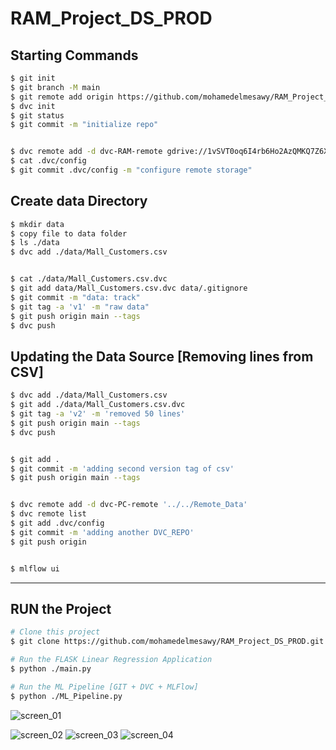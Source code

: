 # RAM_Project_DS_PROD


## Starting Commands ##

```bash
$ git init
$ git branch -M main
$ git remote add origin https://github.com/mohamedelmesawy/RAM_Project_DS_PROD.git
$ dvc init
$ git status
$ git commit -m "initialize repo"


$ dvc remote add -d dvc-RAM-remote gdrive://1vSVT0oq6I4rb6Ho2AzQMKQ7Z6X_nUwqy/data
$ cat .dvc/config
$ git commit .dvc/config -m "configure remote storage"
```


## Create data Directory ## 
```bash
$ mkdir data
$ copy file to data folder
$ ls ./data
$ dvc add ./data/Mall_Customers.csv


$ cat ./data/Mall_Customers.csv.dvc
$ git add data/Mall_Customers.csv.dvc data/.gitignore
$ git commit -m "data: track"
$ git tag -a 'v1' -m "raw data"
$ git push origin main --tags
$ dvc push
```



## Updating the Data Source [Removing lines from CSV] ##
```bash
$ dvc add ./data/Mall_Customers.csv
$ git add ./data/Mall_Customers.csv.dvc
$ git tag -a 'v2' -m 'removed 50 lines'
$ git push origin main --tags
$ dvc push


$ git add .
$ git commit -m 'adding second version tag of csv'
$ git push origin main --tags


$ dvc remote add -d dvc-PC-remote '../../Remote_Data'
$ dvc remote list
$ git add .dvc/config
$ git commit -m 'adding another DVC_REPO'
$ git push origin


$ mlflow ui
```

<hr>


## RUN the Project ##

```bash
# Clone this project
$ git clone https://github.com/mohamedelmesawy/RAM_Project_DS_PROD.git

# Run the FLASK Linear Regression Application 
$ python ./main.py

# Run the ML Pipeline [GIT + DVC + MLFlow] 
$ python ./ML_Pipeline.py
```

![screen_01](https://user-images.githubusercontent.com/28452932/144993391-a565d398-7804-4a60-8edf-9696c86b19f8.jpg)

![screen_02](https://user-images.githubusercontent.com/28452932/144993409-39a02e9d-3995-4859-a302-7363d417677e.jpg)
![screen_03](https://user-images.githubusercontent.com/28452932/144993421-76f15b29-0302-40c4-b2eb-24146ac0ca6e.jpg)
![screen_04](https://user-images.githubusercontent.com/28452932/144995475-1e8545bb-7e48-4fa6-94bc-d85e1336aeac.jpg)
